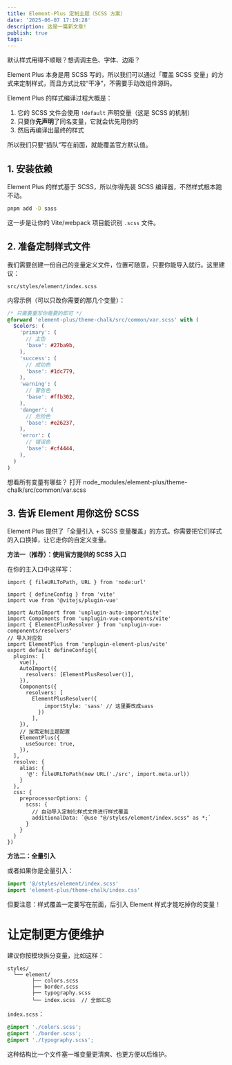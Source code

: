 ```yaml
---
title: Element-Plus 定制主题（SCSS 方案）
date: '2025-06-07 17:19:28'
description: 这是一篇新文章!
publish: true
tags:
---
```


默认样式用得不顺眼？想调调主色、字体、边距？

Element Plus 本身是用 SCSS 写的，所以我们可以通过「覆盖 SCSS 变量」的方式来定制样式，而且方式比较“干净”，不需要手动改组件源码。

Element Plus 的样式编译过程大概是：

1. 它的 SCSS 文件会使用 `!default` 声明变量（这是 SCSS 的机制）
2. 只要你**先声明**了同名变量，它就会优先用你的
3. 然后再编译出最终的样式

所以我们只要“插队”写在前面，就能覆盖官方默认值。

## 1. 安装依赖

Element Plus 的样式基于 SCSS，所以你得先装 SCSS 编译器，不然样式根本跑不动。

```bash
pnpm add -D sass
```

这一步是让你的 Vite/webpack 项目能识别 `.scss` 文件。

## 2. 准备定制样式文件

我们需要创建一份自己的变量定义文件，位置可随意，只要你能导入就行。这里建议：

```
src/styles/element/index.scss
```

内容示例（可以只改你需要的那几个变量）：

```scss
/* 只需要重写你需要的即可 */
@forward 'element-plus/theme-chalk/src/common/var.scss' with (
  $colors: (
    'primary': (
      // 主色
      'base': #27ba9b,
    ),
    'success': (
      // 成功色
      'base': #1dc779,
    ),
    'warning': (
      // 警告色
      'base': #ffb302,
    ),
    'danger': (
      // 危险色
      'base': #e26237,
    ),
    'error': (
      // 错误色
      'base': #cf4444,
    ),
  )
)
```

想看所有变量有哪些？
打开 node_modules/element-plus/theme-chalk/src/common/var.scss

## 3. 告诉 Element 用你这份 SCSS

Element Plus 提供了「全量引入 + SCSS 变量覆盖」的方式。你需要把它们样式的入口换掉，让它走你的自定义变量。

**方法一（推荐）：使用官方提供的 SCSS 入口**

在你的主入口中这样写：

```javascript{9-10,19-21,20-23,30-37}
import { fileURLToPath, URL } from 'node:url'

import { defineConfig } from 'vite'
import vue from '@vitejs/plugin-vue'

import AutoImport from 'unplugin-auto-import/vite'
import Components from 'unplugin-vue-components/vite'
import { ElementPlusResolver } from 'unplugin-vue-components/resolvers'
// 导入对应包
import ElementPlus from 'unplugin-element-plus/vite'
export default defineConfig({
  plugins: [
    vue(),
    AutoImport({
      resolvers: [ElementPlusResolver()],
    }),
    Components({
      resolvers: [
	    ElementPlusResolver({
		    importStyle: 'sass' // 这里要改成sass
		  })
	    ],
    }),
    // 按需定制主题配置
    ElementPlus({
      useSource: true,
    }),
  ],
  resolve: {
    alias: {
      '@': fileURLToPath(new URL('./src', import.meta.url))
    }
  },
  css: {
    preprocessorOptions: {
      scss: {
        // 自动导入定制化样式文件进行样式覆盖
        additionalData: `@use "@/styles/element/index.scss" as *;`
      }
    }
  }
})
```

**方法二：全量引入**

或者如果你是全量引入：

```ts
import '@/styles/element/index.scss'
import 'element-plus/theme-chalk/index.css'
```

但要注意：样式覆盖一定要写在前面，后引入 Element 样式才能吃掉你的变量！

# 让定制更方便维护

建议你按模块拆分变量，比如这样：

```
styles/
  └── element/
        ├── colors.scss
        ├── border.scss
        ├── typography.scss
        └── index.scss  // 全部汇总
```

`index.scss`：

```scss
@import './colors.scss';
@import './border.scss';
@import './typography.scss';
```

这种结构比一个文件塞一堆变量更清爽、也更方便以后维护。
